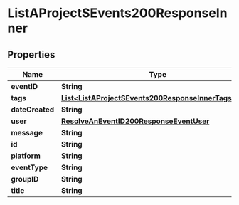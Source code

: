 

# ListAProjectSEvents200ResponseInner


## Properties

| Name | Type | Description | Notes |
|------------ | ------------- | ------------- | -------------|
|**eventID** | **String** |  |  |
|**tags** | [**List&lt;ListAProjectSEvents200ResponseInnerTagsInner&gt;**](ListAProjectSEvents200ResponseInnerTagsInner.md) |  |  |
|**dateCreated** | **String** |  |  |
|**user** | [**ResolveAnEventID200ResponseEventUser**](ResolveAnEventID200ResponseEventUser.md) |  |  |
|**message** | **String** |  |  |
|**id** | **String** |  |  |
|**platform** | **String** |  |  |
|**eventType** | **String** |  |  |
|**groupID** | **String** |  |  |
|**title** | **String** |  |  |



